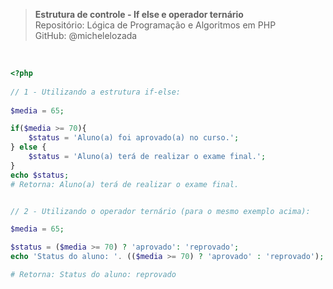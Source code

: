 > **Estrutura de controle - If else e operador ternário**     
> Repositório: Lógica de Programação e Algoritmos em PHP   
> GitHub: @michelelozada
&nbsp;
     
&nbsp;     
```php
<?php
	
// 1 - Utilizando a estrutura if-else: 
	
$media = 65;

if($media >= 70){
	$status = 'Aluno(a) foi aprovado(a) no curso.';
} else {
	$status = 'Aluno(a) terá de realizar o exame final.';
}
echo $status;	
# Retorna: Aluno(a) terá de realizar o exame final.


// 2 - Utilizando o operador ternário (para o mesmo exemplo acima):

$media = 65;

$status = ($media >= 70) ? 'aprovado': 'reprovado';
echo 'Status do aluno: '. (($media >= 70) ? 'aprovado' : 'reprovado');

# Retorna: Status do aluno: reprovado
```